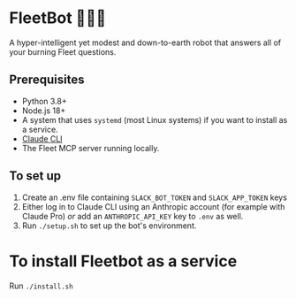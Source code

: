 # FleetBot 🙌🤖🥳

A hyper-intelligent yet modest and down-to-earth robot that answers all of your burning Fleet questions.

## Prerequisites

* Python 3.8+
* Node.js 18+
* A system that uses `systemd` (most Linux systems) if you want to install as a service.
* [Claude CLI](https://docs.anthropic.com/en/docs/claude-code/setup)
* The Fleet MCP server running locally.

## To set up

1. Create an .env file containing `SLACK_BOT_TOKEN` and `SLACK_APP_TOKEN` keys
2. Either log in to Claude CLI using an Anthropic account (for example with Claude Pro) _or_ add an `ANTHROPIC_API_KEY` key to `.env` as well.
3. Run `./setup.sh` to set up the bot's environment.

# To install Fleetbot as a service

Run `./install.sh`